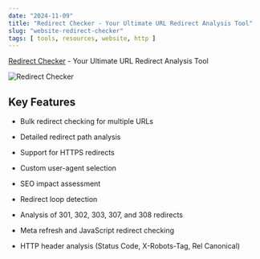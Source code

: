 ```yaml
---
date: "2024-11-09"
title: "Redirect Checker - Your Ultimate URL Redirect Analysis Tool"
slug: "website-redirect-checker"
tags: [ tools, resources, website, http ]
---
```




[Redirect Checker][1] - Your Ultimate URL Redirect Analysis Tool

![Redirect Checker][2]

## Key Features

* Bulk redirect checking for multiple URLs
* Detailed redirect path analysis
* Support for HTTPS redirects
* Custom user-agent selection
* SEO impact assessment
* Redirect loop detection
* Analysis of 301, 302, 303, 307, and 308 redirects
* Meta refresh and JavaScript redirect checking
* HTTP header analysis (Status Code, X-Robots-Tag, Rel Canonical)



   [1]: https://www.redirectchecker.org/
   [2]: /saves/2024/11/images/redirect-checker.png
